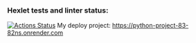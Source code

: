 ### Hexlet tests and linter status:
[![Actions Status](https://github.com/Pikachy337/python-project-83/actions/workflows/hexlet-check.yml/badge.svg)](https://github.com/Pikachy337/python-project-83/actions)
My deploy project: https://python-project-83-82ns.onrender.com
